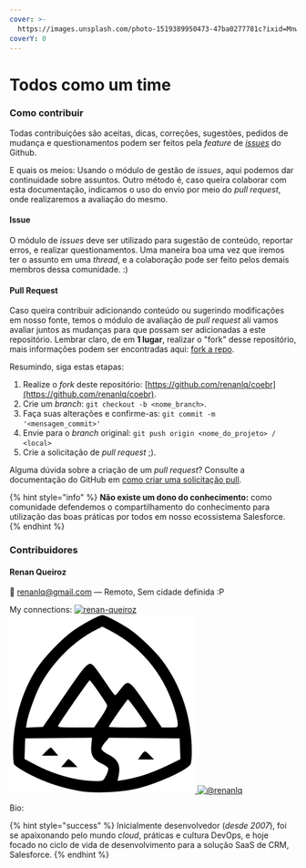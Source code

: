 ```yaml
---
cover: >-
  https://images.unsplash.com/photo-1519389950473-47ba0277781c?ixid=MnwxMjA3fDB8MHxwaG90by1wYWdlfHx8fGVufDB8fHx8&ixlib=rb-1.2.1&auto=format&fit=crop&w=2970&q=80
coverY: 0
---
```


# Todos como um time

### Como contribuir

Todas contribuições são aceitas, dicas, correções, sugestões, pedidos de mudança e questionamentos podem ser feitos pela _feature_ de [_issues_](https://github.com/renanlq/salesforce/issues) do Github.

E quais os meios: Usando o módulo de gestão de _issues_, aqui podemos dar continuidade sobre assuntos. Outro método é, caso queira colaborar com esta documentação, indicamos o uso do envio por meio do _pull request_, onde realizaremos a avaliação do mesmo.

#### Issue

O módulo de _issues_ deve ser utilizado para sugestão de conteúdo, reportar erros, e realizar questionamentos. Uma maneira boa uma vez que iremos ter o assunto em uma _thread_, e a colaboração pode ser feito pelos demais membros dessa comunidade. :)

#### Pull Request

Caso queira contribuir adicionando conteúdo ou sugerindo modificações em nosso fonte, temos o módulo de avaliação de _pull request_ ali vamos avaliar juntos as mudanças para que possam ser adicionadas a este repositório. Lembrar claro, de em **1 lugar**, realizar o "fork" desse repositório, mais informações podem ser encontradas aqui: [fork a repo](https://docs.github.com/en/get-started/quickstart/fork-a-repo).

Resumindo, siga estas etapas:

1. Realize o _fork_ deste repositório: [https://github.com/renanlq/coebr](https://github.com/renanlq/coebr).
2. Crie um _branch_: `git checkout -b <nome_branch>`.
3. Faça suas alterações e confirme-as: `git commit -m '<mensagem_commit>'`
4. Envie para o _branch_ original: `git push origin <nome_do_projeto> / <local>`
5. Crie a solicitação de _pull request_ ;).

Alguma dúvida sobre a criação de um _pull request_? Consulte a documentação do GitHub em [como criar uma solicitação pull](https://help.github.com/en/github/collaborating-with-issues-and-pull-requests/creating-a-pull-request).

{% hint style="info" %}
**Não existe um dono do conhecimento:** como comunidade defendemos o compartilhamento do conhecimento para utilização das boas práticas por todos em nosso ecossistema Salesforce.
{% endhint %}

### Contribuidores

#### Renan Queiroz

👋 renanlq@gmail.com — Remoto, Sem cidade definida :P&#x20;

My connections: [![renan-queiroz](https://camo.githubusercontent.com/28bbd2596707954793abeff9eb24d343c1c78b7bf184b90294b4b190c6097a65/68747470733a2f2f63646e2e6a7364656c6976722e6e65742f6e706d2f73696d706c652d69636f6e7340332e302e312f69636f6e732f6c696e6b6564696e2e737667)  ](https://linkedin.com/in/renanlq)[![renanlq](https://github.com/alanJaouen/alanJaouen/raw/master/img/trailhead.svg)   ](https://trailblazer.me/id/renanlq)[![@renanlq](https://camo.githubusercontent.com/62e64e26e4fb4cf9f89649ea65f9b936094bc39d99770a9165911c925ddc2e20/68747470733a2f2f63646e2e6a7364656c6976722e6e65742f6e706d2f73696d706c652d69636f6e7340332e302e312f69636f6e732f6d656469756d2e737667)](https://medium.com/@renanlq)

Bio:

{% hint style="success" %}
Inicialmente desenvolvedor (_desde 2007_), foi se apaixonando pelo mundo _cloud_, práticas e cultura DevOps, e hoje focado no ciclo de vida de desenvolvimento para a solução SaaS de CRM, Salesforce.
{% endhint %}
